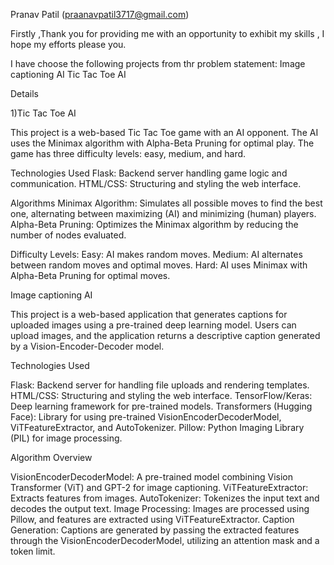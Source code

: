 Pranav Patil (praanavpatil3717@gmail.com)

 Firstly ,Thank you for providing me with an opportunity to exhibit my skills , I hope my efforts please you.

I have choose the following projects from thr problem statement:
Image captioning AI
Tic Tac Toe AI

Details

1)Tic Tac Toe AI

This project is a web-based Tic Tac Toe game with an AI opponent. The AI uses the Minimax algorithm with Alpha-Beta Pruning for optimal play. The game has three difficulty levels: easy, medium, and hard.

Technologies Used
Flask: Backend server handling game logic and communication.
HTML/CSS: Structuring and styling the web interface.

Algorithms 
Minimax Algorithm: Simulates all possible moves to find the best one, alternating between maximizing (AI) and minimizing (human) players.
Alpha-Beta Pruning: Optimizes the Minimax algorithm by reducing the number of nodes evaluated.

Difficulty Levels:
Easy: AI makes random moves.
Medium: AI alternates between random moves and optimal moves.
Hard: AI uses Minimax with Alpha-Beta Pruning for optimal moves.

Image captioning AI

This project is a web-based application that generates captions for uploaded images using a pre-trained deep learning model. Users can upload images, and the application returns a descriptive caption generated by a Vision-Encoder-Decoder model.

Technologies Used

Flask: Backend server for handling file uploads and rendering templates.
HTML/CSS: Structuring and styling the web interface.
TensorFlow/Keras: Deep learning framework for pre-trained models.
Transformers (Hugging Face): Library for using pre-trained VisionEncoderDecoderModel, ViTFeatureExtractor, and AutoTokenizer.
Pillow: Python Imaging Library (PIL) for image processing.

Algorithm Overview

VisionEncoderDecoderModel: A pre-trained model combining Vision Transformer (ViT) and GPT-2 for image captioning.
ViTFeatureExtractor: Extracts features from images.
AutoTokenizer: Tokenizes the input text and decodes the output text.
Image Processing: Images are processed using Pillow, and features are extracted using ViTFeatureExtractor.
Caption Generation: Captions are generated by passing the extracted features through the VisionEncoderDecoderModel, utilizing an attention mask and a token limit.
